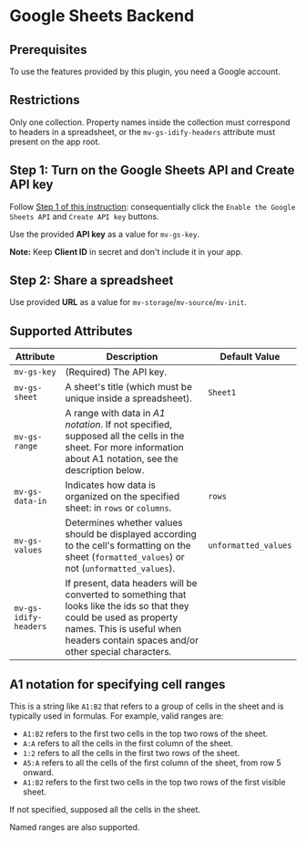 # Google Sheets Backend

## Prerequisites

To use the features provided by this plugin, you need a Google account.

## Restrictions

Only one collection. Property names inside the collection must correspond to headers in a spreadsheet, or the `mv-gs-idify-headers` attribute must present on the app root.

## Step 1: Turn on the Google Sheets API and Create API key

Follow [Step 1 of this instruction](https://developers.google.com/sheets/api/quickstart/js): consequentially click the `Enable the Google Sheets API` and `Create API key` buttons.

Use the provided **API key** as a value for `mv-gs-key`.

**Note:** Keep **Client ID** in secret and don't include it in your app.

## Step 2: Share a spreadsheet

Use provided **URL** as a value for `mv-storage`/`mv-source`/`mv-init`.

## Supported Attributes

| Attribute             | Description                                                                                                                                                                                               | Default Value        |
|-----------------------|-----------------------------------------------------------------------------------------------------------------------------------------------------------------------------------------------------------|----------------------|
| `mv-gs-key`           | (Required) The API key.                                                                                                                                                                                   |                      |
| `mv-gs-sheet`         | A sheet's title (which must be unique inside a spreadsheet).                                                                                                                                              | `Sheet1`             |
| `mv-gs-range`         | A range with data in *A1 notation*. If not specified, supposed all the cells in the sheet. For more information about A1 notation, see the description below.                                                       |                      |
| `mv-gs-data-in`       | Indicates how data is organized on the specified sheet: in `rows` or `columns`.                                                                                                                            | `rows`               |
| `mv-gs-values`        | Determines whether values should be displayed according to the cell's formatting on the sheet (`formatted_values`) or not (`unformatted_values`).                                                         | `unformatted_values` |
| `mv-gs-idify-headers` | If present, data headers will be converted to something that looks like the ids so that they could be used as property names. This is useful when headers contain spaces and/or other special characters. |                      |

## A1 notation for specifying cell ranges

This is a string like `A1:B2` that refers to a group of cells in the sheet and is typically used in formulas. For example, valid ranges are:

- `A1:B2` refers to the first two cells in the top two rows of the sheet.
- `A:A` refers to all the cells in the first column of the sheet.
- `1:2` refers to all the cells in the first two rows of the sheet.
- `A5:A` refers to all the cells of the first column of the sheet, from row 5 onward.
- `A1:B2` refers to the first two cells in the top two rows of the first visible sheet.

If not specified, supposed all the cells in the sheet.

Named ranges are also supported.
